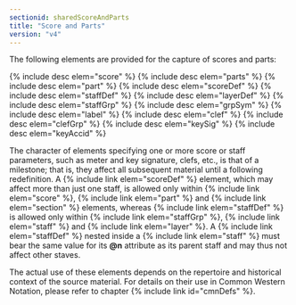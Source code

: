 ```yaml
---
sectionid: sharedScoreAndParts
title: "Score and Parts"
version: "v4"
---
```


The following elements are provided for the capture of scores and parts:

{% include desc elem="score" %}
{% include desc elem="parts" %}
{% include desc elem="part" %}
{% include desc elem="scoreDef" %}
{% include desc elem="staffDef" %}
{% include desc elem="layerDef" %}
{% include desc elem="staffGrp" %}
{% include desc elem="grpSym" %}
{% include desc elem="label" %}
{% include desc elem="clef" %}
{% include desc elem="clefGrp" %}
{% include desc elem="keySig" %}
{% include desc elem="keyAccid" %}

The character of elements specifying one or more score or staff parameters, such as meter and key signature, clefs, etc., is that of a milestone; that is, they affect all subsequent material until a following redefinition. A {% include link elem="scoreDef" %} element, which may affect more than just one staff, is allowed only within {% include link elem="score" %}, {% include link elem="part" %} and {% include link elem="section" %} elements, whereas {% include link elem="staffDef" %} is allowed only within {% include link elem="staffGrp" %}, {% include link elem="staff" %} and {% include link elem="layer" %}. A {% include link elem="staffDef" %} nested inside a {% include link elem="staff" %} must bear the same value for its **@n** attribute as its parent staff and may thus not affect other staves.

The actual use of these elements depends on the repertoire and historical context of the source material. For details on their use in Common Western Notation, please refer to chapter {% include link id="cmnDefs" %}.
